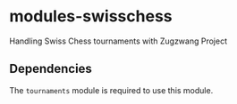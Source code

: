 # modules-swisschess

Handling Swiss Chess tournaments with Zugzwang Project

## Dependencies

The `tournaments` module is required to use this module.
